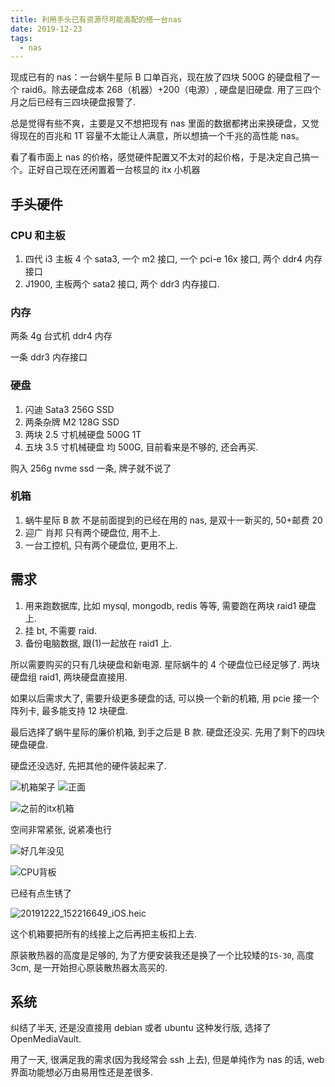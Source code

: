 ```yaml
---
title: 利用手头已有资源尽可能高配的搭一台nas
date: 2019-12-23
tags:
  - nas
---
```


现成已有的 nas：一台蜗牛星际 B 口单百兆，现在放了四块 500G 的硬盘租了一个 raid6。除去硬盘成本 268（机器）+200（电源）, 硬盘是旧硬盘. 用了三四个月之后已经有三四块硬盘报警了.

总是觉得有些不爽，主要是又不想把现有 nas 里面的数据都拷出来换硬盘，又觉得现在的百兆和 1T 容量不太能让人满意，所以想搞一个千兆的高性能 nas。

看了看市面上 nas 的价格，感觉硬件配置又不太对的起价格，于是决定自己搞一个。正好自己现在还闲置着一台核显的 itx 小机器

<!-- more -->

## 手头硬件

### CPU 和主板

1. 四代 i3 主板 4 个 sata3, 一个 m2 接口, 一个 pci-e 16x 接口, 两个 ddr4 内存接口
2. J1900, 主板两个 sata2 接口, 两个 ddr3 内存接口.

### 内存

两条 4g 台式机 ddr4 内存

一条 ddr3 内存接口

### 硬盘

1. 闪迪 Sata3 256G SSD
2. 两条杂牌 M2 128G SSD
3. 两块 2.5 寸机械硬盘 500G 1T
4. 五块 3.5 寸机械硬盘 均 500G, 目前看来是不够的, 还会再买.

购入 256g nvme ssd 一条, 牌子就不说了

### 机箱

1. 蜗牛星际 B 款 不是前面提到的已经在用的 nas, 是双十一新买的, 50+邮费 20
2. 迎广 肖邦 只有两个硬盘位, 用不上.
3. 一台工控机, 只有两个硬盘位, 更用不上.

## 需求

1. 用来跑数据库, 比如 mysql, mongodb, redis 等等, 需要跑在两块 raid1 硬盘上.
2. 挂 bt, 不需要 raid.
3. 备份电脑数据, 跟(1)一起放在 raid1 上.

所以需要购买的只有几块硬盘和新电源. 星际蜗牛的 4 个硬盘位已经足够了. 两块硬盘组 raid1, 两块硬盘直接用.

如果以后需求大了, 需要升级更多硬盘的话, 可以换一个新的机箱, 用 pcie 接一个阵列卡, 最多能支持 12 块硬盘.

最后选择了蜗牛星际的廉价机箱, 到手之后是 B 款. 硬盘还没买. 先用了剩下的四块硬盘硬盘.

硬盘还没选好, 先把其他的硬件装起来了.

![机箱架子](../static/nas/bd69bf14ly1ga6r768jf7j23402c04qx.jpg)
![正面](../static/nas/bd69bf14ly1ga6r674zqxj22c0340kjt.jpg)

![之前的itx机箱](../static/nas/bd69bf14ly1ga6r542c9aj22c0340e8a.jpg)

空间非常紧张, 说紧凑也行

![好几年没见](../static/nas/bd69bf14ly1ga6r4qqltgj22c0340b2g.jpg)

![CPU背板](../static/nas/bd69bf14ly1ga6r47dg8gj22c03407wr.jpg)

已经有点生锈了

![20191222_152216649_iOS.heic](../static/nas/bd69bf14ly1ga6r3qvkv5j22c03407wq.jpg)

这个机箱要把所有的线接上之后再把主板扣上去.

原装散热器的高度是足够的, 为了方便安装我还是换了一个比较矮的`IS-30`, 高度 3cm, 是一开始担心原装散热器太高买的.

## 系统

纠结了半天, 还是没直接用 debian 或者 ubuntu 这种发行版, 选择了 OpenMediaVault.

用了一天, 很满足我的需求(因为我经常会 ssh 上去), 但是单纯作为 nas 的话, web 界面功能想必万由易用性还是差很多.
